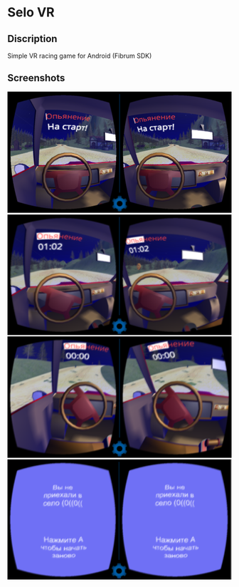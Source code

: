 # Selo VR
## Discription
Simple VR racing game for Android (Fibrum SDK)

## Screenshots
![Screenshot1](Screenshots/Screenshot1.png)
![Screenshot2](Screenshots/Screenshot2.png)
![Screenshot3](Screenshots/Screenshot3.png)
![Screenshot4](Screenshots/Screenshot4.png)
